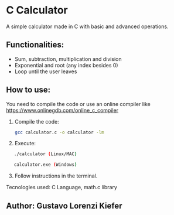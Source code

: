 # C Calculator

A simple calculator made in C with basic and advanced operations.

## Functionalities:
- Sum, subtraction, multiplication and division
- Exponential and root (any index besides 0)
- Loop until the user leaves

## How to use:
You need to compile the code or use an online compiler like https://www.onlinegdb.com/online_c_compiler

1. Compile the code:
   ```bash
   gcc calculator.c -o calculator -lm

2. Execute:
```bash
   ./calculator (Linux/MAC)
```
```bash
   calculator.exe (Windows)
```

3. Follow instructions in the terminal.

Tecnologies used:
C Language, math.c library

## Author: Gustavo Lorenzi Kiefer
